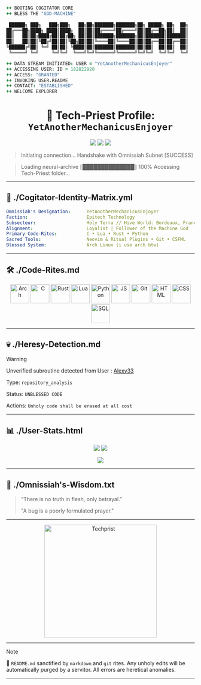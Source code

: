 <!-- README.md - GitHub/Cogitator Profile for YetAnotherMechanicusEnjoyer -->

```coffeescript
++ BOOTING COGITATOR CORE
++ BLESS THE "GOD-MACHINE"
  
 ██████╗ ███╗   ███╗███╗   ██╗██╗███████╗███████╗██╗ █████╗ ██╗  ██╗
██╔═══██╗████╗ ████║████╗  ██║██║██╔════╝██╔════╝██║██╔══██╗██║  ██║
██║   ██║██╔████╔██║██╔██╗ ██║██║███████╗███████╗██║███████║███████║
██║   ██║██║╚██╔╝██║██║╚██╗██║██║╚════██║╚════██║██║██╔══██║██╔══██║
╚██████╔╝██║ ╚═╝ ██║██║ ╚████║██║███████║███████║██║██║  ██║██║  ██║
 ╚═════╝ ╚═╝     ╚═╝╚═╝  ╚═══╝╚═╝╚══════╝╚══════╝╚═╝╚═╝  ╚═╝╚═╝  ╚═╝

++ DATA STREAM INITIATED: USER = "YetAnotherMechanicusEnjoyer"
++ ACCESSING USER: ID = 182822920
++ ACCESS: "GRANTED"
++ INVOKING USER.README
++ CONTACT: "ESTABLISHED"
++ WELCOME EXPLORER
```

<h1 align="center">🔧 Tech-Priest Profile: <code>YetAnotherMechanicusEnjoyer</code></h1>

<p align="center">
  <img src="https://komarev.com/ghpvc/?username=YetAnotherMechanicusEnjoyer&label=Cogitator+Scans&color=ff0000&style=flat-square" />
  <img src="https://img.shields.io/badge/Machine%20Spirit-Stable%E2%9C%94-00ff99?style=flat-square" />
  <img src="https://img.shields.io/badge/Sceau%20de%20puret%C3%A9-Code%20Valid%C3%A9-red?style=flat-square" />
</p>

> Initiating connection... Handshake with Omnissiah Subnet [SUCCESS]

> Loading neural-archive ⟦██████████████⟧ 100% Accessing Tech-Priest folder...

---

## 🧠 ./Cogitator-Identity-Matrix.yml

```yaml
Omnissiah's Designation:      YetAnotherMechanicusEnjoyer
Faction:                      Epitech Technology
Subsecteur:                   Holy Terra // Hive World: Bordeaux, France
Alignment:                    Loyalist | Follower of the Machine God
Primary Code-Rites:           C • Lua • Rust • Python
Sacred Tools:                 Neovim & Ritual Plugins • Git • CSFML
Blessed System:               Arch Linux (i use arch btw)
```

---

## 🛠️ ./Code-Rites.md
<p align="center"> <img alt="Arch" src="https://img.icons8.com/?size=100&id=7seppVX8x2nf&format=png&color=000000" height="50" /> <img alt="C" src="https://upload.wikimedia.org/wikipedia/commons/1/19/C_Logo.png" height="50" /> <img alt="Rust" src="https://img.icons8.com/?size=100&id=U41Than0pWOW&format=png&color=FF4D00" height="50" /> <img alt="Lua" src="https://img.icons8.com/?size=100&id=vFFJFfHoOHvj&format=png&color=000000" height="50" /> <img alt="Python" src="https://cdn.jsdelivr.net/gh/devicons/devicon/icons/python/python-original.svg" height="50" /> <img alt="JS" src="https://img.icons8.com/?size=100&id=108784&format=png&color=000000" height="50" /> <img alt="Git" src="https://img.icons8.com/?size=100&id=20906&format=png&color=000000" height="50" /> <img alt="HTML" src="https://img.icons8.com/?size=100&id=20909&format=png&color=000000" height="50" /> <img alt="CSS" src="https://img.icons8.com/?size=100&id=7gdY5qNXaKC0&format=png&color=000000" height="50" /> <img alt="SQL" src="https://img.icons8.com/?size=100&id=RO6Tm3NdrSGE&format=png&color=000000" height="50" />  </p>

---

## 💀 ./Heresy-Detection.md
> [!WARNING]
> Unverified subroutine detected from User : [Alexy33](https://github.com/Alexy33)
> 
> Type: `repository_analysis`
>
> Status: `UNBLESSED CODE`
>
> Actions: `Unholy code shall be erased at all cost`

---

## 📊 ./User-Stats.html
<p align="center"> <img src="https://github-readme-stats.vercel.app/api?username=YetAnotherMechanicusEnjoyer&show_icons=true&theme=tokyonight&hide=issues" /> <img src="https://github-readme-stats.vercel.app/api/top-langs/?username=YetAnotherMechanicusEnjoyer&layout=compact&theme=tokyonight&langs_count=8" /> </p> <p align="center"> <img src="https://streak-stats.demolab.com?user=YetAnotherMechanicusEnjoyer&theme=tokyonight&border_radius=5" /> </p>

---

## 📜 ./Omnissiah's-Wisdom.txt
> “There is no truth in flesh, only betrayal.”
> 
> "A bug is a poorly formulated prayer."

---

<p align="center"> <img src="https://64.media.tumblr.com/b92ee183a5914d030ddbfd149aa90d9c/tumblr_nxe14k0dGL1tzqkfdo1_540.gifv" alt="Techprist" width="300" /> </p>

---

> [!NOTE]
> 🧾 `README.md` sanctified by `markdown` and `git` rites. Any unholy edits will be automatically purged by a servitor. All errors are heretical anomalies.

---
